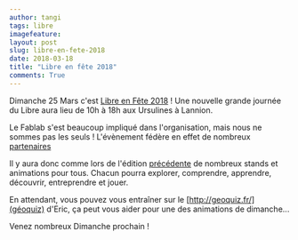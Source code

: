 ```yaml
---
author: tangi
tags: libre
imagefeature: 
layout: post
slug: libre-en-fete-2018
date: 2018-03-18
title: "Libre en fête 2018"
comments: True
---
```


Dimanche 25 Mars c'est [Libre en Fête 2018](http://libre-en-fete-tregor.fr/) !
Une nouvelle grande journée du Libre aura lieu de 10h à 18h aux Ursulines à Lannion.

Le Fablab s'est beaucoup impliqué dans l'organisation, mais nous ne sommes pas les seuls !
L'évènement fédère en effet de nombreux [partenaires](http://libre-en-fete-tregor.fr/partenaires)

Il y aura donc comme lors de l'édition [précédente](http://libre-en-fete-tregor.fr/2016) de nombreux stands et animations pour tous. 
Chacun pourra explorer, comprendre, apprendre, découvrir, entreprendre et jouer.

En attendant, vous pouvez vous entraîner sur le [http://geoquiz.fr/](géoquiz) d'Eric, 
ça peut vous aider pour une des animations de dimanche...

Venez nombreux Dimanche prochain !
